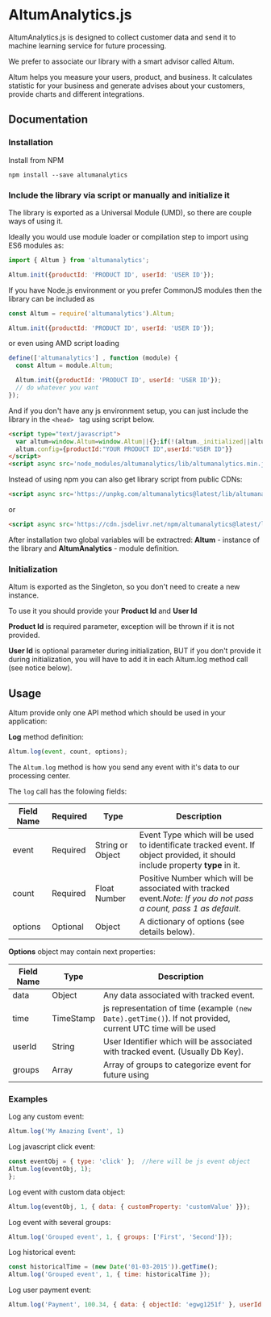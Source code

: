 # AltumAnalytics.js

AltumAnalytics.js is designed to collect customer data and send it to machine learning service for future processing.

We prefer to associate our library with a smart advisor called Altum.

Altum helps you measure your users, product, and business. It calculates statistic for your business and generate advises about your customers, provide charts and different integrations.

## Documentation

### Installation

Install from NPM

```
npm install --save altumanalytics
```

### Include the library via script or manually and initialize it

The library is exported as a Universal Module (UMD), so there are couple ways of using it.

Ideally you would use module loader or compilation step to import using ES6 modules as:

```javascript
import { Altum } from 'altumanalytics';

Altum.init({productId: 'PRODUCT ID', userId: 'USER ID'});
```

If you have Node.js environment or you prefer CommonJS modules then the library can be included as

```javascript
const Altum = require('altumanalytics').Altum;

Altum.init({productId: 'PRODUCT ID', userId: 'USER ID'});
```

or even using AMD script loading

```javascript
define(['altumanalytics'] , function (module) {
  const Altum = module.Altum;

  Altum.init({productId: 'PRODUCT ID', userId: 'USER ID'});
  // do whatever you want
});
```

And if you don't have any js environment setup, you can just include the library
in the ```<head> ``` tag using script below.

```html
<script type="text/javascript">
  var altum=window.Altum=window.Altum||{};if(!(altum._initialized||altum.started)){altum.started=true;altum.log=function(){(altum.delayed=altum.delayed||[]).push([arguments,(new Date).getTime()])};
  altum.config={productId:"YOUR PRODUCT ID",userId:"USER ID"}}
</script>
<script async src='node_modules/altumanalytics/lib/altumanalytics.min.js'></script>
```

Instead of using npm you can also get library script from public CDNs:
```html
<script async src='https://unpkg.com/altumanalytics@latest/lib/altumanalytics.min.js'></script>
```

or

```html
<script async src='https://cdn.jsdelivr.net/npm/altumanalytics@latest/lib/altumanalytics.min.js'></script>
```

After installation two global variables will be extractred:
<b>Altum</b> - instance of the library and <b>AltumAnalytics</b> - module definition.

### Initialization

Altum is exported as the Singleton, so you don't need to create a new instance.

To use it you should provide your <b>Product Id</b> and <b>User Id</b>

<b>Product Id</b> is required parameter, exception will be thrown if it is not provided.

<b>User Id</b> is optional parameter during initialization, BUT if you don't provide it during initialization, you will have to add it in each Altum.log method call (see notice below).

## Usage

Altum provide only one API method which should be used in your application:

<b>Log</b> method definition:

```javascript
Altum.log(event, count, options);
```

The ```Altum.log``` method is how you send any event with it's data to our processing center.

The ```log``` call has the folowing fields:


| Field Name | Required | Type  |  Description |
|-------------------|-----------------|--------------|---------------------|
| event  |  Required |  String or Object | Event Type which will be used to identificate tracked event. If object provided, it should include property <b>type</b> in it.|
| count  |  Required |  Float Number | Positive Number which will be associated with tracked event.<i>Note: If you do not pass a count, pass 1 as default.</i>|
|options | Optional | Object | A dictionary of options (see details below). |


<b>Options</b> object may contain next properties:

| Field Name | Type  |  Description |
|-------------------|-----------------|--------------|
| data  | Object | Any data associated with tracked event. |
| time  |  TimeStamp | js representation of time (example ```(new Date).getTime()```). If not provided, current UTC time will be used|
|userId |  String | User Identifier which will be associated with tracked event. (Usually Db Key). |
|groups |  Array | Array of groups to categorize event for future using |

### Examples

Log any custom event:

```javascript
Altum.log('My Amazing Event', 1)
```

Log javascript click event:

```javascript
const eventObj = { type: 'click' };  //here will be js event object
Altum.log(eventObj, 1);
};
```

Log event with custom data object:

```javascript
Altum.log(eventObj, 1, { data: { customProperty: 'customValue' }});
```

Log event with several groups:

```javascript
Altum.log('Grouped event', 1, { groups: ['First', 'Second']});
```

Log historical event:

```javascript
const historicalTime = (new Date('01-03-2015')).getTime();
Altum.log('Grouped event', 1, { time: historicalTime });
```

Log user payment event:

```javascript
Altum.log('Payment', 100.34, { data: { objectId: 'egwg1251f' }, userId: '123456', groups: ['Payments'] })
```
